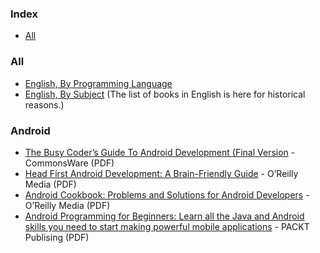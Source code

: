 ### Index

* [All](#all)


### All

* [English, By Programming Language](free-programming-books-langs.md)
* [English, By Subject](free-programming-books-subjects.md)
  (The list of books in English is here for historical reasons.)

### Android

* [The Busy Coder’s Guide To Android Development (Final Version](https://zlibrary-global.se/book/3696273/55fe59/the-busy-coders-guide-to-android-development-final-version.html) - CommonsWare (PDF)
* [Head First Android Development: A Brain-Friendly Guide](https://zlibrary-global.se/book/3382079/0c7edc/head-first-android-development-a-brainfriendly-guide.html) - O’Reilly Media (PDF)
* [Android Cookbook: Problems and Solutions for Android Developers](https://zlibrary-global.se/book/2954399/205b52/android-cookbook-problems-and-solutions-for-android-developers.html) - O’Reilly Media (PDF)
* [Android Programming for Beginners: Learn all the Java and Android skills you need to start making powerful mobile applications](https://zlibrary-global.se/book/3050332/bd7fab/android-programming-for-beginners-learn-all-the-java-and-android-skills-you-need-to-start-making-po.html) - PACKT Publising (PDF)
